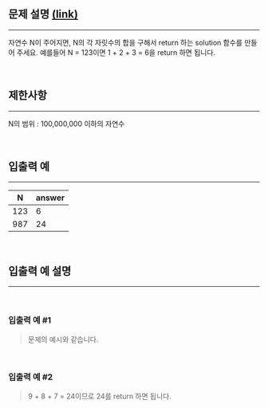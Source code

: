 ## 문제 설명 [(link)](https://school.programmers.co.kr/learn/courses/30/lessons/12931?language=javascript)

---

자연수 N이 주어지면, N의 각 자릿수의 합을 구해서 return 하는 solution 함수를 만들어 주세요.
예를들어 N = 123이면 1 + 2 + 3 = 6을 return 하면 됩니다.

<br>

## 제한사항

---

N의 범위 : 100,000,000 이하의 자연수

<br>

## 입출력 예

---

| N   | answer |
| --- | ------ |
| 123 | 6      |
| 987 | 24     |

<br>

## 입출력 예 설명

---

<br>

### 입출력 예 #1

> 문제의 예시와 같습니다.

<br>

### 입출력 예 #2

> 9 + 8 + 7 = 24이므로 24를 return 하면 됩니다.
